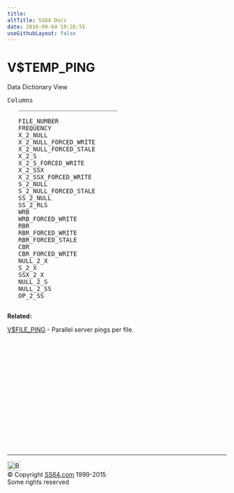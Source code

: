 ```yaml
---
title:
altTitle: SS64 Docs
date: 2016-09-04 19:26:55
useGithubLayout: false
---
```

<!-- #BeginLibraryItem "/Library/head_orav.lbi" --><!-- #EndLibraryItem --><h1>V$TEMP_PING </h1>  
 <p> Data Dictionary View </p> 
 
<pre>Columns
   ___________________________
 
   FILE_NUMBER
   FREQUENCY
   X_2_NULL
   X_2_NULL_FORCED_WRITE
   X_2_NULL_FORCED_STALE
   X_2_S
   X_2_S_FORCED_WRITE
   X_2_SSX
   X_2_SSX_FORCED_WRITE
   S_2_NULL
   S_2_NULL_FORCED_STALE
   SS_2_NULL
   SS_2_RLS
   WRB
   WRB_FORCED_WRITE
   RBR
   RBR_FORCED_WRITE
   RBR_FORCED_STALE
   CBR
   CBR_FORCED_WRITE
   NULL_2_X
   S_2_X
   SSX_2_X
   NULL_2_S
   NULL_2_SS
   OP_2_SS

</pre>
<p><b>Related:</b></p>
<p><span class="body"><a href="V$FILE_PING.html">V$FILE_PING</a> -
Parallel server pings per file.</span></p><!-- #BeginLibraryItem "/Library/foot_orad.lbi" --><p>
<!-- oracle-footer -->
<ins class="adsbygoogle" style="display:inline-block;width:300px;height:250px" data-ad-client="ca-pub-6140977852749469" data-ad-slot="4275490898"></ins>
<script>
(adsbygoogle = window.adsbygoogle || []).push({});
</script></p>
<hr>
<div id="bl" class="footer"><a href="V$TEMP_PING.html#"><img src="../images/top.png" width="30" height="22" alt="Back to the Top"></a></div>
<div id="br" class="footer, tagline">© Copyright <a href="../index.html">SS64.com</a> 1999-2015<br>
Some rights reserved</div>
<!-- #EndLibraryItem -->

